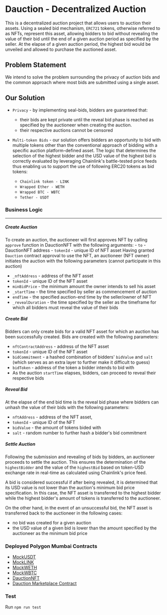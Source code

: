 
#  Dauction  - Decentralized Auction

This is a decentralized auction project that allows users to auction their assets. Using a sealed bid mechanism, `ERC721` tokens, otherwise referred to as NFTs, represent this asset, allowing bidders to bid without revealing the value of their bid until the end of a given auction period as specified by the seller. At the elapse of a given auction period, the highest bid would be unveiled and allowed to purchase the auctioned asset.


## Problem Statement
We intend to solve the problem surrounding the privacy of auction bids and the common approach where most bids are submitted using a single asset. 


## Our Solution
- `Privacy` - by implementing seal-bids, bidders are guaranteed that: 
  - their bids are kept private until the reveal bid phase is reached as specified by the auctioneer when creating the auction. 
  - their respective auctions cannot be censored

- `Multi-token Bids` - our solution offers bidders an opportunity to bid with multiple tokens other than the conventional approach of bidding with a specific auction platform-defined asset. The logic that determines the selection of the highest bidder and the USD value of the highest bid is correctly evaluated by leveraging Chainlink's battle-tested price feeds thus enabling us to support the use of following ERC20 tokens as bid tokens:
  - `Chainlink token - LINK`
  - `Wrapped Ether - WETH`
  - `Wrapped BTC - WBTC`
  - `Tether - USDT`



### Business Logic
---
##### Create Auction
To create an auction, the auctioneer will first approves NFT by calling `approve` function in DauctionNFT with the following arguments:
    - `to` - DauctionNFT address
    - `tokenId` - unique ID of NFT asset
Having granted `Dauction` contract approval to use the NFT, an auctioneer (NFT owner) initiates the auction with the following parameters (cannot participate in this auction)
  - `_nftAddress` - address of the NFT asset
  - `tokenId` - unique ID of the NFT asset
  - `minBidPrice` - the minimum amount the owner intends to sell his asset
  - `_startTime` - the time specified by seller as commencement of auction
  - `endTime` - the specified auction-end time by the seller/owner of NFT
  - `_revealDuration` - the time specified by the seller as the timeframe for which all bidders must reveal the value of their bids



##### Create Bid
Bidders can only create bids for a valid NFT asset for which an auction has been successfully created. Bids are created with the following parameters: 
  - `nftContractAddress` - address of the NFT asset
  - `tokenId` - unique ID of the NFT asset
  - `bidCommitment` - a hashed combination of bidders' `bidValue` and `salt` (which serves as an extra layer to further make it difficult to guess)
  - `bidToken` - address of the token a bidder intends to bid with
  - As the auction `startTime` elapses, bidders, can proceed to reveal their respective bids

##### Reveal Bid
At the elapse of the end bid time is the reveal bid phase where bidders can unhash the value of their bids with the following parameters:
 - `nftAddress` - address of the NFT asset,
 - `tokenId` - unique ID of the NFT
 - `bidValue` - the amount of tokens bided with
 - `salt` - random number to further hash a bidder's bid commitment 
       


##### Settle Auction
Following the submission and revealing of bids by bidders, an auctioneer proceeds to settle the auction. This ensures the determination of the `highestBidder` and the value of the `highestBid` based on token-USD exchange rate in real-time as calculated using Chainlink's price feed. 

A bid is considered successful if after being revealed, it is determined that its USD value is not lower than the auction's minimum bid price specification. In this case, the NFT asset is transferred to the highest bidder while the highest bidder's amount of tokens is transferred to the auctioneer.

On the other hand, in the event of an unsuccessful bid, the NFT asset is transferred back to the auctioneer in the following cases:
- no bid was created for a given auction
- the USD value of a given bid is lower than the amount specified by the auctioneer as the minimum bid price


### Deployed Polygon Mumbai Contracts

- [MockUSDT](https://mumbai.polygonscan.com/token/0xF2e6a9D38fd8CD44E47dc7056d5d53437F439960)
- [MockLINK](https://mumbai.polygonscan.com/token/0x5287a50e5fA645d076Dce101A9C22C62E49BECF6)
- [MockWETH](https://mumbai.polygonscan.com/token/0x0EE68932A59276FEfaf7dA0F68DfEC8472Be3296)
- [MockWBTC](https://mumbai.polygonscan.com/token/0x31B2d46A1f00792ec22897F67C6880cFf38B97aE)
- [DauctionNFT](https://mumbai.polygonscan.com/address/0xfc1ea6cc05d13650a1aceb1d08c44b4e3258a9c7)
- [Dauction Marketplace Contract](https://mumbai.polygonscan.com/address/0xa1b4e282d71352A3a31f1b33FaB6824F1C03FaE5)


### Test
Run `npm run test`

